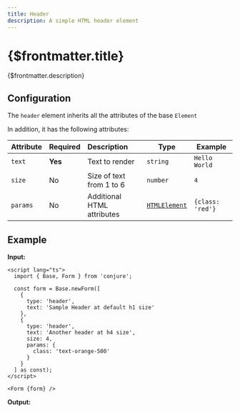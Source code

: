 ```yaml
---
title: Header
description: A simple HTML header element
---
```


# {$frontmatter.title}

{$frontmatter.description}

## Configuration

The `header` element inherits all the attributes of the base `Element`

In addition, it has the following attributes:

| Attribute | Required | Description                | Type                                                                          | Example          |
| --------- | -------- | :------------------------- | ----------------------------------------------------------------------------- | ---------------- |
| `text`    | **Yes**  | Text to render             | `string`                                                                      | `Hello World`    |
| `size`    | No       | Size of text from 1 to 6   | `number`                                                                      | `4`              |
| `params`  | No       | Additional HTML attributes | [`HTMLElement`](https://developer.mozilla.org/en-US/docs/Web/API/HTMLElement) | `{class: 'red'}` |

## Example

**Input:**

```svelte copy
<script lang="ts">
  import { Base, Form } from 'conjure';

  const form = Base.newForm([
    {
      type: 'header',
      text: 'Sample Header at default h1 size'
    },
    {
      type: 'header',
      text: 'Another header at h4 size',
      size: 4,
      params: {
        class: 'text-orange-500'
      }
    }
  ] as const);
</script>

<Form {form} />
```

**Output:**

<script lang="ts">
  import { Base, Form } from '$lib';

  const form = Base.newForm([
    {
      type: 'header',
      text: 'Sample Header at default h1 size'
    },
    {
      type: 'header',
      text: 'Another header at h4 size',
      size: 4,
      params: {
        class: 'text-orange-500'
      }
    }
  ]);
</script>

<Form {form} />
